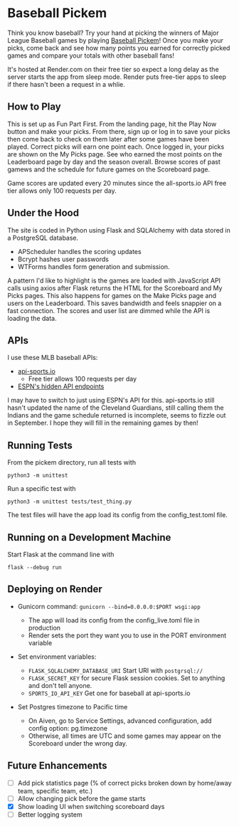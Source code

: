 Baseball Pickem
===============

Think you know baseball?  Try your hand at picking the winners of Major League Baseball games by playing [Baseball Pickem](https://baseball-pickem.onrender.com/)!  Once you make your picks, come back and see how many points you earned for correctly picked games and compare your totals with other baseball fans!

It's hosted at Render.com on their free tier so expect a long delay as the server starts the app from sleep mode.  Render puts free-tier apps to sleep if there hasn't been a request in a whlie.

How to Play
-----------
This is set up as Fun Part First.  From the landing page, hit the Play Now button and make your picks.  From there, sign up or log in to save your picks then come back to check on them later after some games have been played.  Correct picks will earn one point each.  Once logged in, your picks are shown on the My Picks page.  See who earned the most points on the Leaderboard page by day and the season overall.  Browse scores of past gamews and the schedule for future games on the Scoreboard page.

Game scores are updated every 20 minutes since the all-sports.io API free tier allows only 100 requests per day.

Under the Hood
--------------
The site is coded in Python using Flask and SQLAlchemy with data stored in a PostgreSQL database.
- APScheduler handles the scoring updates
- Bcrypt hashes user passwords
- WTForms handles form generation and submission.

A pattern I'd like to highlight is the games are loaded with JavaScript API calls using axios after Flask returns the HTML for the Scoreboard and My Picks pages.  This also happens for games on the Make Picks page and users on the Leaderboard.  This saves bandwidth and feels snappier on a fast connection.  The scores and user list are dimmed while the API is loading the data.

APIs
----
I use these MLB baseball APIs:
- [api-sports.io](https://api-sports.io/)
  - Free tier allows 100 requests per day
- [ESPN's hidden API endpoints](https://gist.github.com/akeaswaran/b48b02f1c94f873c6655e7129910fc3b)

I may have to switch to just using ESPN's API for this.  api-sports.io still hasn't updated the name of the Cleveland Guardians, still calling them the Indians and the game schedule returned is incomplete, seems to fizzle out in September.  I hope they will fill in the remaining games by then!

Running Tests
-------------

From the pickem directory, run all tests with

    python3 -m unittest

Run a specific test with 

    python3 -m unittest tests/test_thing.py

The test files will have the app load its config from the config_test.toml file.

Running on a Development Machine
--------------------------------

Start Flask at the command line with

    flask --debug run

Deploying on Render
-------------------
- Gunicorn command: `gunicorn --bind=0.0.0.0:$PORT wsgi:app`
  - The app will load its config from the config_live.toml file in production
  - Render sets the port they want you to use in the PORT environment variable

- Set environment variables:
  - `FLASK_SQLALCHEMY_DATABASE_URI` Start URI with `postgrsql://`
  - `FLASK_SECRET_KEY` for secure Flask session cookies.  Set to anything and don't tell anyone.
  - `SPORTS_IO_API_KEY` Get one for baseball at api-sports.io

- Set Postgres timezone to Pacific time
  - On Aiven, go to Service Settings, advanced configuration, add config option: pg.timezone
  - Otherwise, all times are UTC and some games may appear on the Scoreboard under the wrong day.

Future Enhancements
-------------------

- [ ] Add pick statistics page (% of correct picks broken down by home/away team, specific team, etc.)
- [ ] Allow changing pick before the game starts
- [x] Show loading UI when switching scoreboard days
- [ ] Better logging system
